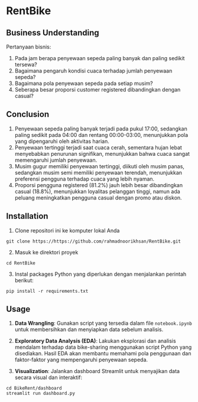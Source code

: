 # RentBike

## Business Understanding
Pertanyaan bisnis:
1. Pada jam berapa penyewaan sepeda paling banyak dan paling sedikit tersewa?
2. Bagaimana pengaruh kondisi cuaca terhadap jumlah penyewaan sepeda?
3. Bagaimana pola penyewaan sepeda pada setiap musim?
4. Seberapa besar proporsi customer registered dibandingkan dengan casual?

## Conclusion
1. Penyewaan sepeda paling banyak terjadi pada pukul 17:00, sedangkan paling sedikit pada 04:00 dan rentang 00:00-03:00, menunjukkan pola yang dipengaruhi oleh aktivitas harian.
2. Penyewaan tertinggi terjadi saat cuaca cerah, sementara hujan lebat menyebabkan penurunan signifikan, menunjukkan bahwa cuaca sangat memengaruhi jumlah penyewaan.
3. Musim gugur memiliki penyewaan tertinggi, diikuti oleh musim panas, sedangkan musim semi memiliki penyewaan terendah, menunjukkan preferensi pengguna terhadap cuaca yang lebih nyaman.
4. Proporsi pengguna registered (81.2%) jauh lebih besar dibandingkan casual (18.8%), menunjukkan loyalitas pelanggan tinggi, namun ada peluang meningkatkan pengguna casual dengan promo atau diskon.

## Installation
1. Clone repositori ini ke komputer lokal Anda
```
git clone https://https://github.com/rahmadnoorikhsan/RentBike.git
```
2. Masuk ke direktori proyek
```
cd RentBike
```
3. Instal packages Python yang diperlukan dengan menjalankan perintah berikut:
```
pip install -r requirements.txt
```
## Usage
1. **Data Wrangling**: Gunakan script yang tersedia dalam file `notebook.ipynb` untuk membersihkan dan menyiapkan data sebelum analisis.

2. **Exploratory Data Analysis (EDA)**: Lakukan eksplorasi dan analisis mendalam terhadap data bike-sharing menggunakan script Python yang disediakan. Hasil EDA akan membantu memahami pola penggunaan dan faktor-faktor yang mempengaruhi penyewaan sepeda.

3. **Visualization**: Jalankan dashboard Streamlit untuk menyajikan data secara visual dan interaktif:

```
cd BikeRent/dashboard
streamlit run dashboard.py
```
